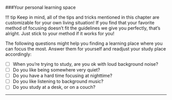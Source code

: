 ###Your personal learning space 
	
!!! tip
	Keep in mind, all of the tips and tricks mentioned in this chapter are customizable for your own living situation! If you find that your favorite method of focusing doesn’t fit the guidelines we give you perfectly, that’s alright. Just stick to your method if it works for you!	
	
The following questions might help you finding a learning place where you can focus the most. Answer them for yourself and readjust your study place accordingly:

* [ ] When you’re trying to study, are you ok with loud background noise?
* [ ] Do you like being somewhere very quiet?
* [ ] Do you have a hard time focusing at nighttime?
* [ ] Do you like listening to background music?
* [ ] Do you study at a desk, or on a couch?

****